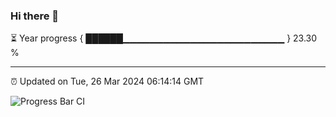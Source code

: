 ### Hi there 👋

⏳ Year progress { ██████▁▁▁▁▁▁▁▁▁▁▁▁▁▁▁▁▁▁▁▁▁▁▁▁ } 23.30 %

---

⏰ Updated on Tue, 26 Mar 2024 06:14:14 GMT

![Progress Bar CI](https://github.com/liununu/liununu/workflows/Progress%20Bar%20CI/badge.svg)
